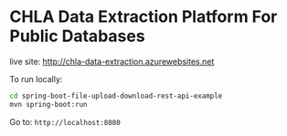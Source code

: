 # CHLA Data Extraction Platform For Public Databases

live site: http://chla-data-extraction.azurewebsites.net


To run locally: 

```bash
cd spring-boot-file-upload-download-rest-api-example
mvn spring-boot:run
```

Go to: `http://localhost:8080` 